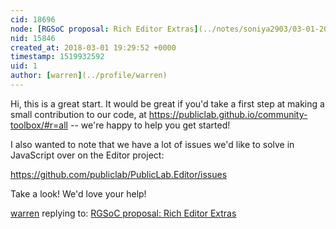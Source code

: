 ```yaml
---
cid: 18696
node: [RGSoC proposal: Rich Editor Extras](../notes/soniya2903/03-01-2018/rgsoc-proposal-rich-editor-extras)
nid: 15846
created_at: 2018-03-01 19:29:52 +0000
timestamp: 1519932592
uid: 1
author: [warren](../profile/warren)
---
```


Hi, this is a great start. It would be great if you'd take a first step at making a small contribution to our code, at https://publiclab.github.io/community-toolbox/#r=all -- we're happy to help you get started!

I also wanted to note that we have a lot of issues we'd like to solve in JavaScript over on the Editor project:

https://github.com/publiclab/PublicLab.Editor/issues

Take a look! We'd love your help!

[warren](../profile/warren) replying to: [RGSoC proposal: Rich Editor Extras](../notes/soniya2903/03-01-2018/rgsoc-proposal-rich-editor-extras)

